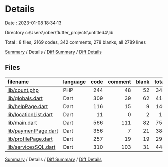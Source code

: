 # Details

Date : 2023-01-08 18:34:13

Directory c:\\Users\\rober\\flutter_projects\\untitled4\\lib

Total : 8 files,  2169 codes, 342 comments, 278 blanks, all 2789 lines

[Summary](results.md) / Details / [Diff Summary](diff.md) / [Diff Details](diff-details.md)

## Files
| filename | language | code | comment | blank | total |
| :--- | :--- | ---: | ---: | ---: | ---: |
| [lib/count.php](/lib/count.php) | PHP | 244 | 48 | 52 | 344 |
| [lib/globals.dart](/lib/globals.dart) | Dart | 309 | 39 | 62 | 410 |
| [lib/helpPage.dart](/lib/helpPage.dart) | Dart | 116 | 15 | 9 | 140 |
| [lib/locationList.dart](/lib/locationList.dart) | Dart | 11 | 0 | 2 | 13 |
| [lib/main.dart](/lib/main.dart) | Dart | 566 | 111 | 82 | 759 |
| [lib/paymentPage.dart](/lib/paymentPage.dart) | Dart | 356 | 7 | 21 | 384 |
| [lib/profilePage.dart](/lib/profilePage.dart) | Dart | 257 | 19 | 19 | 295 |
| [lib/servicesSQL.dart](/lib/servicesSQL.dart) | Dart | 310 | 103 | 31 | 444 |

[Summary](results.md) / Details / [Diff Summary](diff.md) / [Diff Details](diff-details.md)